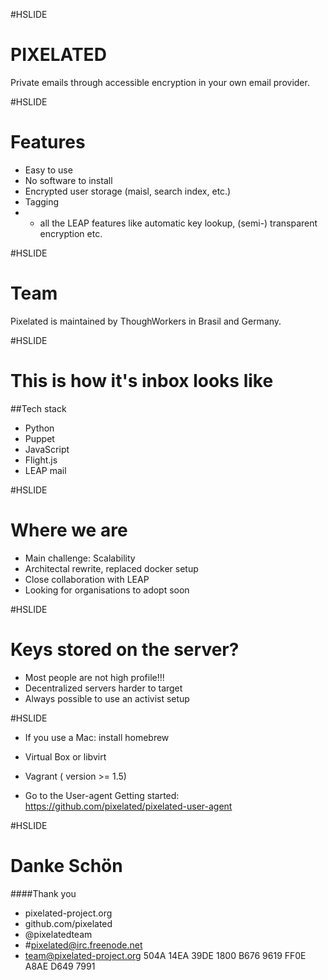 <!--
See https://github.com/gitpitch/ for details
-->
#HSLIDE
# PIXELATED

Private emails through accessible encryption in your own email provider.

#HSLIDE
# Features
* Easy to use
* No software to install
* Encrypted user storage (maisl, search index, etc.)
* Tagging
* + all the LEAP features like automatic key lookup, (semi-) transparent encryption etc.

#HSLIDE

# Team

Pixelated is maintained by ThoughWorkers in Brasil and Germany.

#HSLIDE
# This is how it's inbox looks like


##Tech stack
* Python  
* Puppet
* JavaScript
 * Flight.js
* LEAP mail


#HSLIDE
# Where we are

* Main challenge: Scalability
* Architectal rewrite, replaced docker setup
* Close collaboration with LEAP
* Looking for organisations to adopt soon

#HSLIDE
# Keys stored on the server?
* Most people are not high profile!!!
* Decentralized servers harder to target
* Always possible to use an activist setup



#HSLIDE

* If you use a Mac: install homebrew

* Virtual Box or libvirt

* Vagrant ( version >= 1.5)

* Go to the User-agent Getting started:
https://github.com/pixelated/pixelated-user-agent 

#HSLIDE

# Danke Schön
####Thank you
* pixelated-project.org
* github.com/pixelated
* @pixelatedteam
* #pixelated@irc.freenode.net
* team@pixelated-project.org
  504A 14EA 39DE 1800 B676 9619 FF0E A8AE D649 7991
